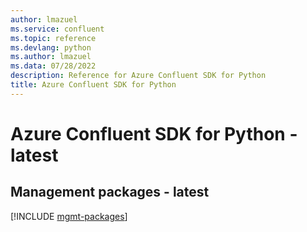 ```yaml
---
author: lmazuel
ms.service: confluent
ms.topic: reference
ms.devlang: python
ms.author: lmazuel
ms.data: 07/28/2022
description: Reference for Azure Confluent SDK for Python
title: Azure Confluent SDK for Python
---
```

# Azure Confluent SDK for Python - latest

## Management packages - latest
[!INCLUDE [mgmt-packages](confluent-mgmt-index.md)]